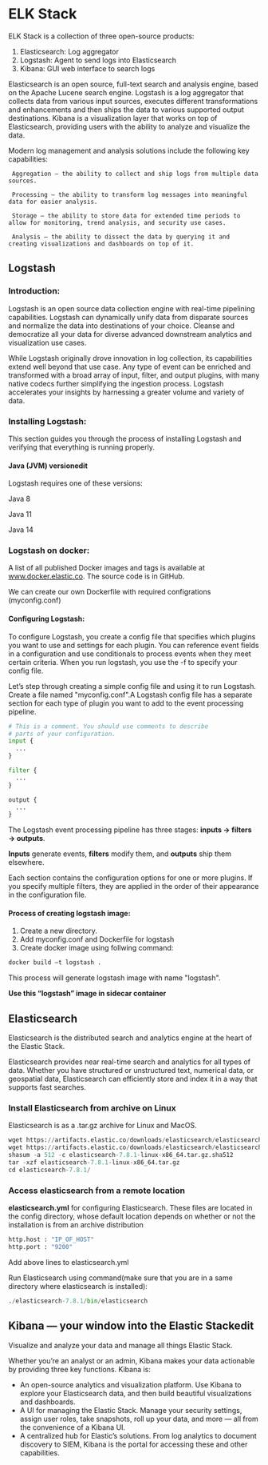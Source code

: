# ELK Stack
ELK Stack is a collection of three open-source products:
   1. Elasticsearch: Log aggregator 
   2. Logstash: Agent to send logs into Elasticsearch 
   3. Kibana: GUI web interface to search logs 

Elasticsearch is an open source, full-text search and analysis engine, based on the Apache Lucene search engine. Logstash is a log aggregator that collects data from various input sources, executes different transformations and enhancements and then ships the data to various supported output destinations. Kibana is a visualization layer that works on top of Elasticsearch, providing users with the ability to analyze and visualize the data.   

Modern log management and analysis solutions include the following key capabilities: 

     Aggregation – the ability to collect and ship logs from multiple data sources. 

     Processing – the ability to transform log messages into meaningful data for easier analysis. 

     Storage – the ability to store data for extended time periods to allow for monitoring, trend analysis, and security use cases. 

     Analysis – the ability to dissect the data by querying it and creating visualizations and dashboards on top of it. 
 
 ## Logstash  
 ### Introduction: 
 Logstash is an open source data collection engine with real-time pipelining capabilities. Logstash can dynamically unify data from disparate sources and normalize the data into destinations of your choice. Cleanse and democratize all your data for diverse advanced downstream analytics and visualization use cases. 

While Logstash originally drove innovation in log collection, its capabilities extend well beyond that use case. Any type of event can be enriched and transformed with a broad array of input, filter, and output plugins, with many native codecs further simplifying the ingestion process. Logstash accelerates your insights by harnessing a greater volume and variety of data. 

 ### Installing Logstash: 
 This section guides you through the process of installing Logstash and verifying that everything is running properly. 
 #### Java (JVM) versionedit 

Logstash requires one of these versions: 
  
  Java 8 
  
  Java 11 
  
  Java 14 

### Logstash on docker: 
A list of all published Docker images and tags is available at www.docker.elastic.co. The source code is in GitHub. 

We can create our own Dockerfile with required configrations (myconfig.conf)
#### Configuring Logstash:
To configure Logstash, you create a config file that specifies which plugins you want to use and settings for each plugin. You can reference event fields in a configuration and use conditionals to process events when they meet certain criteria. When you run logstash, you use the -f to specify your config file. 

Let’s step through creating a simple config file and using it to run Logstash. Create a file named "myconfig.conf".A Logstash config file has a separate section for each type of plugin you want to add to the event processing pipeline. 
```python
# This is a comment. You should use comments to describe
# parts of your configuration.
input {
  ...
}

filter {
  ...
}

output {
  ...
}
```
The Logstash event processing pipeline has three stages: **inputs → filters → outputs**. 

**Inputs** generate events, **filters** modify them, and **outputs** ship them elsewhere. 

Each section contains the configuration options for one or more plugins. If you specify multiple filters, they are applied in the order of their appearance in the configuration file. 

#### Process of creating logstash image: 
   1. Create a new directory. 
   2. Add myconfig.conf and Dockerfile for logstash 
   3. Create docker image using follwing command:
   ```python
docker build –t logstash . 
```
This process will generate logstash image with name "logstash".

**Use this “logstash” image in sidecar container** 
## Elasticsearch
Elasticsearch is the distributed search and analytics engine at the heart of the Elastic Stack. 

Elasticsearch provides near real-time search and analytics for all types of data. Whether you have structured or unstructured text, numerical data, or geospatial data, Elasticsearch can efficiently store and index it in a way that supports fast searches. 

### Install Elasticsearch from archive on Linux 

Elasticsearch is as a .tar.gz archive for Linux and MacOS.
 ```python
wget https://artifacts.elastic.co/downloads/elasticsearch/elasticsearch-7.8.1-linux-x86_64.tar.gz
wget https://artifacts.elastic.co/downloads/elasticsearch/elasticsearch-7.8.1-linux-x86_64.tar.gz.sha512
shasum -a 512 -c elasticsearch-7.8.1-linux-x86_64.tar.gz.sha512 
tar -xzf elasticsearch-7.8.1-linux-x86_64.tar.gz
cd elasticsearch-7.8.1/ 
```
### Access elasticsearch from a remote location
**elasticsearch.yml** for configuring Elasticsearch. These files are located in the config directory, whose default location depends on whether or not the installation is from an archive distribution 
 ```python
 http.host : "IP_OF_HOST"
 http.port : "9200"
```
Add above lines to elasticsearch.yml

Run Elasticsearch using command(make sure that you are in a same directory where elasticsearch is installed):
 ```python
 ./elasticsearch-7.8.1/bin/elasticsearch
```
## Kibana — your window into the Elastic Stackedit
Visualize and analyze your data and manage all things Elastic Stack.

Whether you’re an analyst or an admin, Kibana makes your data actionable by providing three key functions. Kibana is:

- An open-source analytics and visualization platform. Use Kibana to explore your Elasticsearch data, and then build beautiful visualizations and dashboards.
- A UI for managing the Elastic Stack. Manage your security settings, assign user roles, take snapshots, roll up your data, and more — all from the convenience of a Kibana UI.
- A centralized hub for Elastic’s solutions. From log analytics to document discovery to SIEM, Kibana is the portal for accessing these and other capabilities.


